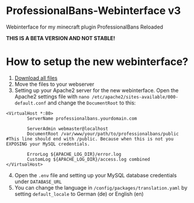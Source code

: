 # ProfessionalBans-Webinterface v3
Webinterface for my minecraft plugin ProfessionalBans Reloaded

**THIS IS A BETA VERSION AND NOT STABLE!**

# How to setup the new webinterface?
1. [Download all files](https://github.com/Tutorialwork/ProfessionalBans-Webinterface/archive/v3.zip)
2. Move the files to your webserver
3. Setting up your Apache2 server for the new webinterface. Open the Apache2 settings file with `nano /etc/apache2/sites-available/000-default.conf` and change the `DocumentRoot` to this:

```
<VirtualHost *:80>
        ServerName professionalbans.yourdomain.com

        ServerAdmin webmaster@localhost
        DocumentRoot /var/www/your/path/to/professionalbans/public #This line should end with /public. Because when this is not you EXPOSING your MySQL credentials.

        ErrorLog ${APACHE_LOG_DIR}/error.log
        CustomLog ${APACHE_LOG_DIR}/access.log combined
</VirtualHost>
```

4. Open the `.env` file and setting up your MySQL database credentials under `DATABASE_URL`
5. You can change the language in `/config/packages/translation.yaml` by setting `default_locale` to German (de) or English (en)
